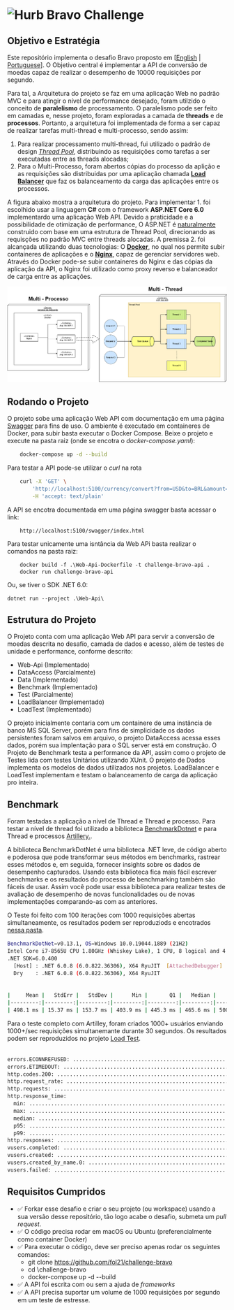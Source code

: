 # <img src="https://avatars1.githubusercontent.com/u/7063040?v=4&s=200.jpg" alt="Hurb" width="24" /> Bravo Challenge


## Objetivo e Estratégia

Este repositório implementa o desafio Bravo proposto em [[English](README.en.md) | [Portuguese](README.pt.md)]. O Objetivo central é implementar a API de conversão de moedas capaz de realizar o desempenho de 10000 requisições por segundo.

Para tal, a Arquitetura do projeto se faz em uma aplicação Web no padrão MVC e para atingir o nível de performance desejado, foram utilzido o conceito de **paralelismo** de processamento. O paralelismo pode ser feito em camadas e, nesse projeto, foram exploradas a camada de **threads** e de **processos**. Portanto, a arquitetura foi implementada de forma a ser capaz de realizar tarefas multi-thread e multi-processo, sendo assim:

1. Para realizar processamento multi-thread, fui utilizado o padrão de design [*Thread Pool*](https://en.wikipedia.org/wiki/Thread_pool), distribuindo as requisições como tarefas a ser executadas entre as threads alocadas;
2. Para o Multi-Processo, foram abertos cópias do processo da aplição e as requisições são distribuidas por uma aplicação chamada [**Load Balancer**](https://www.nginx.com/resources/glossary/load-balancing/) que faz os balanceamento da carga das aplicações entre os processos.

 A figura abaixo mostra a arquitetura do projeto. Para implementar 1. foi escolhido usar a linguagem **C#** com o framework **ASP.NET Core 6.0** implementardo uma aplicação Web API. Devido a praticidade e a possibilidade de otimização de performance, O ASP.NET é [naturalmente](https://docs.microsoft.com/en-us/dotnet/standard/threading/the-managed-thread-pool) construido com base em uma estrutura de Thread Pool, direcionando as requisções no padrão MVC entre threads alocadas. A premissa 2. foi alcançada utilizando duas tecnologias: O [**Docker**](https://docs.docker.com/), no qual nos permite subir containeres de aplicações e o [**Nginx**](https://www.nginx.com/resources), capaz de gerenciar servidores web. Através do Docker pode-se subir containeres do Nginx e das cópias da aplicação da API, o Nginx foi utilizado como proxy reverso e balanceador de carga entre as aplicações.

![./docs/challenge-bravo.drawio-arch.png](docs/challenge-bravo.drawio-arch.png)

## Rodando o Projeto

O projeto sobe uma aplicação Web API com documentação em uma página [Swagger](https://swagger.io) para fins de uso. O ambiente é executado em containeres de Docker, para subir basta executar o Docker Compose. Beixe o projeto e execute na pasta raiz (onde se encotra o *docker-compose.yaml*):

```` bash
    docker-compose up -d --build
````

Para testar a API pode-se utilizar o *curl* na rota

```` bash
    curl -X 'GET' \
        'http://localhost:5100/currency/convert?from=USD&to=BRL&amount=1' \
        -H 'accept: text/plain'
````

A API se encotra documentada em uma página swagger basta acessar o link:

````
    http://localhost:5100/swagger/index.html
````

Para testar unicamente uma isntância da Web APi basta realizar o comandos na pasta raiz:

````
    docker build -f .\Web-Api-Dockerfile -t challenge-bravo-api .
    docker run challenge-bravo-api
````
Ou, se tiver o SDK .NET 6.0:

```
dotnet run --project .\Web-Api\
```

## Estrutura do Projeto

O Projeto conta com uma aplicação Web API para servir a conversão de moedas descrita no desafio, camada de dados e acesso, além de testes de unidade e performance, conforme descrito:

- Web-Api (Implementado)
- DataAccess (Parcialmente)
- Data (Implementado)
- Benchmark (Implementado)
- Test (Parcialmente)
- LoadBalancer (Implementado)
- LoadTest (Implementado)

O projeto inicialmente contaria com um containere de uma instância de banco MS SQL Server, porém para fins de simplicidade os dados persistentes foram salvos em arquivo, o projeto DataAccess acessa esses dados, porém sua implentação para o SQL server está em construção. O Projeto de Benchmark testa a performance da API, assim como o projeto de Testes lida com testes Unitários utilizando XUnit. O projeto de Dados implementa os modelos de dados utilizados nos projetos. LoadBalancer e LoadTest implementam e testam o balanceamento de carga da aplicação pro inteira.

## Benchmark

Foram testadas a aplicação a nível de Thread e Thread e processo. Para testar a nível de thread foi utilizado a biblioteca [BenchmarkDotnet](https://benchmarkdotnet.org/index.html) e para Thread e processos [Artillery.](https://www.artillery.io/).

A biblioteca BenchmarkDotNet é uma biblioteca .NET leve, de código aberto e poderosa que pode transformar seus métodos em benchmarks, rastrear esses métodos e, em seguida, fornecer insights sobre os dados de desempenho capturados. Usando esta biblioteca fica mais fácil escrever benchmarks e os resultados do processo de benchmarking também são fáceis de usar. Assim você pode usar essa biblioteca para realizar testes de avaliação de desempenho de novas funcionalidades ou de novas implementações comparando-as com as anteriores.

O Teste foi feito com 100 iterações com 1000 requisições abertas simultaneamente, os resultados podem ser reproduziods e encotrados [nessa pasta](./Benchmark/bin/Release/net6.0/BenchmarkDotNet.Artifacts).

````bash
BenchmarkDotNet=v0.13.1, OS=Windows 10.0.19044.1889 (21H2)
Intel Core i7-8565U CPU 1.80GHz (Whiskey Lake), 1 CPU, 8 logical and 4 physical cores
.NET SDK=6.0.400
  [Host] : .NET 6.0.8 (6.0.822.36306), X64 RyuJIT  [AttachedDebugger]
  Dry    : .NET 6.0.8 (6.0.822.36306), X64 RyuJIT


|     Mean |   StdErr |   StdDev |      Min |       Q1 |   Median |       Q3 |        Max |  Op/s |
|---------:|---------:|---------:|---------:|---------:|---------:|---------:|-----------:|------:|
| 498.1 ms | 15.37 ms | 153.7 ms | 403.9 ms | 445.3 ms | 465.6 ms | 500.3 ms | 1,855.9 ms | 2.008 |
````

Para o teste completo com Artilley, foram criados 1000+ usuários enviando 1000+/sec requisições simultanemante durante 30 segundos. Os resultados podem ser reproduzidos no projeto [Load Test](./LoadTest/).

````bash

errors.ECONNREFUSED: ........................................................... 10034
errors.ETIMEDOUT: .............................................................. 284259
http.codes.200: ................................................................ 10481
http.request_rate: ............................................................. 497/sec
http.requests: ................................................................. 304545
http.response_time:
  min: ......................................................................... 47
  max: ......................................................................... 9779
  median: ...................................................................... 1587.9
  p95: ......................................................................... 7117
  p99: ......................................................................... 8868.4
http.responses: ................................................................ 10481
vusers.completed: .............................................................. 248
vusers.created: ................................................................ 294313
vusers.created_by_name.0: ...................................................... 294313
vusers.failed: ................................................................. 294293
````

## Requisitos Cumpridos

-  :white_check_mark:	 Forkar esse desafio e criar o seu projeto (ou workspace) usando a sua versão desse repositório, tão logo acabe o desafio, submeta um _pull request_.
-  :white_check_mark:	 O código precisa rodar em macOS ou Ubuntu (preferencialmente como container Docker)
- :white_check_mark:	  Para executar o código, deve ser preciso apenas rodar os seguintes comandos:
    -   git clone https://github.com/fol21/challenge-bravo
    -   cd \challenge-bravo
    -   docker-compose up -d --build
-  :white_check_mark:	 A API foi escrita com ou sem a ajuda de _frameworks_
- :white_check_mark:	  A API precisa suportar um volume de 1000 requisições por segundo em um teste de estresse.


